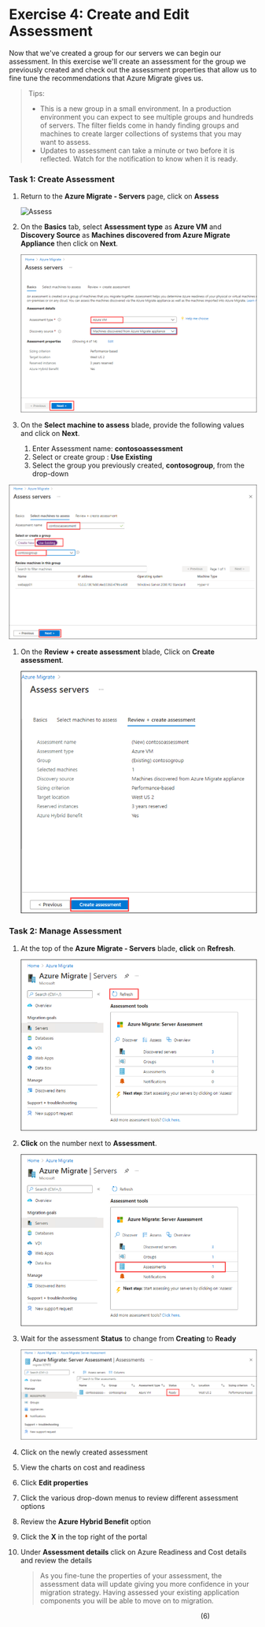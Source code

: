 # Exercise 4: Create and Edit Assessment

Now that we've created a group for our servers we can begin our assessment.  In this exercise we'll create an assessment for the group we previously created and check out the assessment properties that allow us to fine tune the recommendations that Azure Migrate gives us.

> Tips:
 > * This is a new group in a small environment.  In a production environment you can expect to see multiple groups and hundreds of servers.  The filter fields come in handy finding groups and machines to create larger collections of systems that you may want to assess.
 > * Updates to assessment can take a minute or two before it is reflected.  Watch for the notification to know when it is ready.

### Task 1: Create Assessment

1. Return to the **Azure Migrate - Servers** page, click  on **Assess**

   ![Assess](image/assess.png)
   
1. On the **Basics** tab, select **Assessment type** as **Azure VM** and **Discovery Source** as **Machines discovered from Azure Migrate Appliance** then click on **Next**.

   ![Access and Migrate](image/discoverassess-19.png) 
  
1. On the **Select machine to assess** blade, provide the following values and click on **Next**.

    1. Enter Assessment name: **contosoassessment**
    2. Select or create group : **Use Existing**
    3. Select the group you previously created, **contosogroup**, from the drop-down 
    
  ![Access and Migrate](image/discoverassess-20.png) 
   
1. On the **Review + create assessment** blade, Click on **Create assessment**.

   ![Access and Migrate](image/discoverassess-21.png)
  

### Task 2:  Manage Assessment

1. At the top of the **Azure Migrate - Servers** blade, **click** on **Refresh**.

   ![Access and Migrate](image/discoverassess-22.png)
  
1. **Click** on the number next to **Assessment**.

   ![Access and Migrate](image/discoverassess-23.png)
  
1. Wait for the assessment **Status** to change from **Creating** to **Ready**

   ![Access and Migrate](image/discoverassess-24.png)
  
1. Click on the newly created assessment

1. View the charts on cost and readiness

1. Click **Edit properties**

1. Click the various drop-down menus to review different assessment options

1. Review the **Azure Hybrid Benefit** option

1. Click the **X** in the top right of the portal

1. Under **Assessment details** click on Azure Readiness and Cost details and review the details

	>As you fine-tune the properties of your assessment, the assessment data will update giving you more confidence in your migration strategy. Having assessed your existing application components you will be able to move on to migration.



&nbsp;&nbsp;&nbsp;&nbsp;&nbsp;&nbsp;&nbsp;&nbsp;&nbsp;&nbsp;&nbsp;&nbsp;&nbsp;&nbsp;&nbsp;&nbsp;&nbsp;&nbsp;&nbsp;&nbsp;&nbsp;&nbsp;&nbsp;&nbsp;&nbsp;&nbsp;&nbsp;&nbsp;&nbsp;&nbsp;&nbsp;&nbsp;&nbsp;&nbsp;&nbsp;&nbsp;&nbsp;&nbsp;&nbsp;&nbsp;&nbsp;&nbsp;&nbsp;&nbsp;&nbsp;&nbsp;&nbsp;&nbsp;&nbsp;&nbsp;&nbsp;&nbsp;&nbsp;&nbsp;&nbsp;&nbsp;&nbsp;&nbsp;&nbsp;&nbsp;&nbsp;&nbsp;&nbsp;&nbsp;&nbsp;&nbsp;&nbsp;&nbsp;&nbsp;&nbsp;&nbsp;&nbsp;&nbsp;&nbsp;&nbsp;&nbsp;&nbsp;&nbsp;&nbsp;&nbsp;&nbsp;&nbsp;&nbsp;&nbsp;&nbsp;&nbsp;&nbsp;&nbsp;&nbsp;&nbsp;&nbsp;&nbsp;&nbsp;&nbsp;&nbsp;&nbsp;&nbsp;&nbsp;&nbsp;(6)
